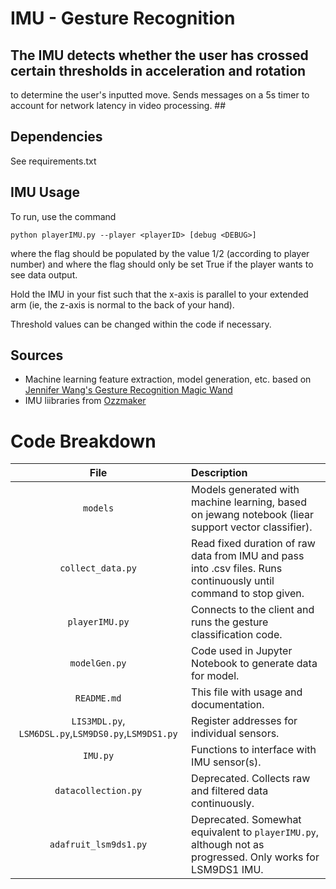 # IMU - Gesture Recognition #
## The IMU detects whether the user has crossed certain thresholds in acceleration and rotation
 to determine the user's inputted move. Sends messages on a 5s timer to account for
 network latency in video processing. ##

## Dependencies ##
See requirements.txt

## IMU Usage ##

To run, use the command

`python playerIMU.py --player <playerID> [debug <DEBUG>]`

where the flag <playerID> should be populated by the value 1/2 (according to player number)
and where the flag <DEBUG> should only be set True if the player wants to see data output.

Hold the IMU in your fist such that the x-axis is parallel to your extended arm
(ie, the z-axis is normal to the back of your hand).

Threshold values can be changed within the code if necessary.

## Sources ##
* Machine learning feature extraction, model generation, etc. based on [Jennifer Wang's Gesture Recognition Magic Wand](https://github.com/jewang/gesture-demo)
* IMU liibraries from [Ozzmaker](https://github.com/ozzmaker/BerryIMU)

# Code Breakdown
| File | Description |
| :---: | :--- |
| `models` | Models generated with machine learning, based on jewang notebook (liear support vector classifier). |
| `collect_data.py` | Read fixed duration of raw data from IMU and pass into .csv files. Runs continuously until command to stop given. |
| `playerIMU.py` | Connects to the client and runs the gesture classification code. |
| `modelGen.py` | Code used in Jupyter Notebook to generate data for model. |
| `README.md` | This file with usage and documentation. |
| `LIS3MDL.py`, `LSM6DSL.py`,`LSM9DS0.py`,`LSM9DS1.py` | Register addresses for individual sensors. |
| `IMU.py` | Functions to interface with IMU sensor(s). |
| `datacollection.py` | Deprecated. Collects raw and filtered data continuously. |
| `adafruit_lsm9ds1.py` | Deprecated. Somewhat equivalent to `playerIMU.py`, although not as progressed. Only works for LSM9DS1 IMU. |
